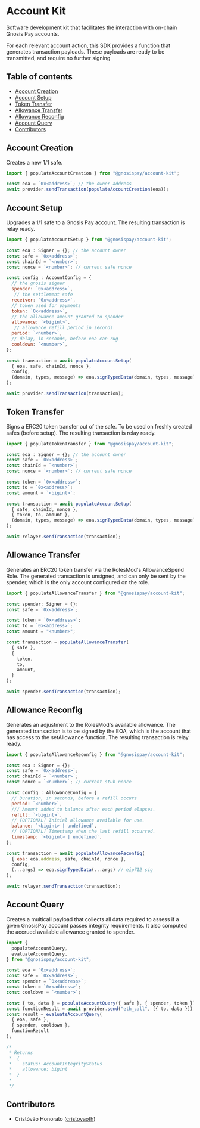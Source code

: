 # Account Kit

Software development kit that facilitates the interaction with on-chain Gnosis Pay accounts.

For each relevant account action, this SDK provides a function that generates transaction payloads. These payloads are ready to be transmitted, and require no further signing

## Table of contents

- [Account Creation](#account-creation)
- [Account Setup](#account-setup)
- [Token Transfer](#token-transfer)
- [Allowance Transfer](#allowance-transfer)
- [Allowance Reconfig](#allowance-reconfig)
- [Account Query](#account-query)
- [Contributors](#contributors)

## <a name="account-creation">Account Creation</a>

Creates a new 1/1 safe.

```js
import { populateAccountCreation } from "@gnosispay/account-kit";

const eoa = `0x<address>`; // the owner address
await provider.sendTransaction(populateAccountCreation(eoa));
```

## <a name="account-setup">Account Setup</a>

Upgrades a 1/1 safe to a Gnosis Pay account. The resulting transaction is relay ready.

```js
import { populateAccountSetup } from "@gnosispay/account-kit";

const eoa : Signer = {}; // the account owner
const safe = `0x<address>`;
const chainId = `<number>`;
const nonce = `<number>`; // current safe nonce

const config : AccountConfig = {
  // the gnosis signer
  spender: `0x<address>`,
   // the settlement safe
  receiver: `0x<address>`,
  // token used for payments
  token: `0x<address>`,
  // the allowance amount granted to spender
  allowance: `<bigint>`,
   // allowance refill period in seconds
  period: `<number>`,
  // delay, in seconds, before eoa can rug
  cooldown: `<number>`,
};

const transaction = await populateAccountSetup(
  { eoa, safe, chainId, nonce },
  config,
  (domain, types, message) => eoa.signTypedData(domain, types, message) // eip712 sig
);

await provider.sendTransaction(transaction);
```

## <a name="token-transfer">Token Transfer</a>

Signs a ERC20 token transfer out of the safe. To be used on freshly created safes (before setup). The resulting transaction is relay ready.

```js
import { populateTokenTransfer } from "@gnosispay/account-kit";

const eoa : Signer = {}; // the account owner
const safe = `0x<address>`;
const chainId = `<number>`;
const nonce = `<number>`; // current safe nonce

const token = `0x<address>`;
const to = `0x<address>`;
const amount = `<bigint>`;

const transaction = await populateAccountSetup(
  { safe, chainId, nonce },
  { token, to, amount },
  (domain, types, message) => eoa.signTypedData(domain, types, message) // eip712 sig
);

await relayer.sendTransaction(transaction);
```

## <a name="allowance-transfer">Allowance Transfer</a>

Generates an ERC20 token transfer via the RolesMod's AllowanceSpend Role. The generated transaction is unsigned, and can only be sent by the spender, which is the only account configured on the role.

```js
import { populateAllowanceTransfer } from "@gnosispay/account-kit";

const spender: Signer = {};
const safe = `0x<address>`;

const token = `0x<address>`;
const to = `0x<address>`;
const amount = "<number>";

const transaction = populateAllowanceTransfer(
  { safe },
  {
    token,
    to,
    amount,
  }
);

await spender.sendTransaction(transaction);
```

## <a name="allowance-reconfig">Allowance Reconfig</a>

Generates an adjustment to the RolesMod's available allowance. The generated transaction is to be signed by the EOA, which is the account that has access to the setAllowance function. The resulting transaction is relay ready.

```js
import { populateAllowanceReconfig } from "@gnosispay/account-kit";

const eoa : Signer = {};
const safe = `0x<address>`;
const chainId = `<number>`;
const nonce = `<number>`; // current stub nonce

const config : AllowanceConfig = {
  // Duration, in seconds, before a refill occurs
  period: `<number>`,
  /// Amount added to balance after each period elapses.
  refill: `<bigint>`,
  // [OPTIONAL] Initial allowance available for use.
  balance: `<bigint> | undefined`,
  // [OPTIONAL] Timestamp when the last refill occurred.
  timestamp: `<bigint> | undefined`,
};

const transaction = await populateAllowanceReconfig(
  { eoa: eoa.address, safe, chainId, nonce },
  config,
  (...args) => eoa.signTypedData(...args) // eip712 sig
);

await relayer.sendTransaction(transaction);
```

## <a name="account-query">Account Query</a>

Creates a multicall payload that collects all data required to assess if a given GnosisPay account passes integrity requirements. It also computed the accrued available allowance granted to spender.

```js
import {
  populateAccountQuery,
  evaluateAccountQuery,
} from "@gnosispay/account-kit";

const eoa = `0x<address>`;
const safe = `0x<address>`;
const spender = `0x<address>`;
const token = `0x<address>`;
const cooldown = `<number>`;

const { to, data } = populateAccountQuery({ safe }, { spender, token });
const functionResult = await provider.send("eth_call", [{ to, data }]);
const result = evaluateAccountQuery(
  { eoa, safe },
  { spender, cooldown },
  functionResult
);

/*
 * Returns
 *  {
 *    status: AccountIntegrityStatus
 *    allowance: bigint
 *  }
 *
 */
```

## <a name="contributors">Contributors</a>

- Cristóvão Honorato ([cristovaoth](https://github.com/cristovaoth))
